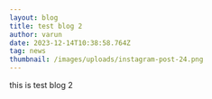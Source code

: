 ```yaml
---
layout: blog
title: test blog 2
author: varun
date: 2023-12-14T10:38:58.764Z
tag: news
thumbnail: /images/uploads/instagram-post-24.png
---
```

this is test blog 2